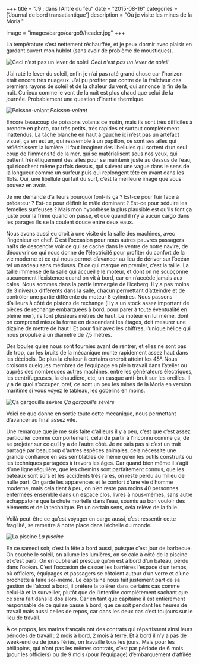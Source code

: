 +++
title = "J9 : dans l’Antre du feu"
date = "2015-08-16"
categories = ['Journal de bord transatlantique']
description = "Où je visite les mines de la Moria."

image = "images/cargo/cargo9/header.jpg"
+++


La température s’est nettement réchauffée, et je peux dormir avec plaisir en gardant ouvert mon hublot (sans avoir de problème de moustiques).

![Ceci n’est pas un lever de soleil](/images/cargo/cargo9/soleil.jpg)
*Ceci n’est pas un lever de soleil*

J’ai raté le lever du soleil, enfin je n’ai pas raté grand chose car l’horizon était encore très nuageux. J’ai pu profiter par contre de la fraîcheur des premiers rayons de soleil et de la chaleur du vent, qui annonce la fin de la nuit. Curieux comme le vent de la nuit est plus chaud que celui de la journée. Probablement une question d’inertie thermique.

![Poisson-volant](/images/cargo/cargo9/tache.jpg)
*Poisson-volant*

Encore beaucoup de poissons volants ce matin, mais ils sont très difficiles à prendre en photo, car très petits, très rapides et surtout complètement inattendus. La tâche blanche en haut à gauche ici n’est pas un artefact visuel, ça en est un, qui ressemble à un papillon, ce sont ses ailes qui réfléchissent la lumière. Il faut imaginer des libellules qui sortent d’un seul coup de l’immensité de la mer, qui se matérialisent sous nos yeux, qui battent frénétiquement des ailes pour se maintenir juste au dessus de l’eau, qui ricochent même parfois dessus, qui suivent une vague dans le sens de la longueur comme un surfeur puis qui replongent tête en avant dans les flots. Oui, une libellule qui fait du surf, c’est la meilleure image que vous pouvez en avoir.

Je me demande d’ailleurs pourquoi font-ils ça ? Est-ce pour fuir face à prédateur ? Est-ce pour définir le mâle dominant ? Est-ce pour séduire les femelles surfeuses ? Mais mon hypothèse la plus plausible est qu’ils font ça juste pour la frime quand on passe, et que quand il n’y a aucun cargo dans les parages ils se la coulent douce entre deux eaux.

Nous avons aussi eu droit à une visite de la salle des machines, avec l’ingénieur en chef. C’est l’occasion pour nous autres pauvres passagers naïfs de descendre voir ce qui se cache dans le ventre de notre navire, de découvrir ce qui nous donne de l’électricité pour profiter du confort de la vie moderne et ce qui nous permet d’avancer au lieu de dériver sur l’océan tel un radeau sans méduses.
Et ce qui marque en premier, c’est la taille. La taille immense de la salle qui accueille le moteur, et dont on ne soupçonne aucunement l’existence quand on vit à bord, car on n’accède jamais aux cales. Nous sommes dans la partie immergée de l’iceberg. Il y a pas moins de 3 niveaux différents dans la salle, chacun permettant d’atteindre et de contrôler une partie différente du moteur 8 cylindres. Nous passons d’ailleurs à côté de pistons de rechange (il y a un stock assez important de pièces de rechange embarquées à bord, pour parer à toute éventualité en pleine mer), ils font plusieurs mètres de haut. Le moteur en lui même, dont on comprend mieux la forme en descendant les étages, doit mesurer une dizaine de mettre de haut ! Et pour finir avec les chiffres, l’unique hélice qui nous propulse a un diamètre de 7,5 mètres.

Des boules quies nous sont fournies avant de rentrer, et elles ne sont pas de trop, car les bruits de la mécanique monte rapidement assez haut dans les décibels. De plus la chaleur à certains endroit atteint les 45°. Nous croisons quelques membres de l’équipage en plein travail dans l’atelier ou auprès des nombreuses autres machines, entre les générateurs électriques, les centrifugeuses, la chaudière, etc, un casque anti-bruit sur les oreilles. Il y a de quoi s’occuper, bref, ce sont un peu les mines de la Moria en version maritime si vous voyez le tableau, les gobelins en moins.

![Ça gargouille sévère](/images/cargo/cargo9/glouglou.jpg)
*Ça gargouille sévère*

Voici ce que donne en sortie toute cette mécanique, nous permettant d’avancer au final assez vite.

Une remarque que je me suis faite d’ailleurs il y a peu, c’est que c’est assez particulier comme comportement, celui de partir à l’inconnu comme ça, de se projeter sur ce qu’il y a de l’autre côté. Je ne sais pas si c’est un trait partagé par beaucoup d’autres espèces animales, cela nécessite une grande confiance en ses semblables de même qu’en les outils construits ou les techniques partagées à travers les âges. Car quand bien même il s’agit d’une ligne régulière, que les chemins sont parfaitement connus, que les bateaux sont sûrs et les accidents très rares, on reste perdu au milieu de nulle part. On garde les apparences et le confort d’une vie d’homme moderne, mais cela tient à peu, on n’en reste pas moins 40 personnes enfermées ensemble dans un espace clos, livrés à nous-mêmes, sans autre échappatoire que la chute mortelle dans l’eau, soumis au bon vouloir des éléments et de la technique. En un certain sens, cela relève de la folie.

Voilà peut-être ce qu’est voyager en cargo aussi, c’est ressentir cette fragilité, se remettre à notre place dans l’échelle du monde.

![La piscine](/images/cargo/cargo9/piscine.jpg)
*La piscine*

En ce samedi soir, c’est la fête à bord aussi, puisque c’est jour de barbecue. On couche le soleil, on allume les lumières, on se cale à côté de la piscine et c’est parti. On en oublierait presque qu’on est à bord d’un bateau, perdu dans l’océan. C’est l’occasion de casser les barrières l’espace d’un temps, où officiers, équipages et passagers se côtoient autour d’un verre et d’une brochette à faire soi-même. Le capitaine nous fait justement part de sa gestion de l’alcool à bord, il préfère la tolérer dans certains cas comme celui-là et la surveiller, plutôt que de l’interdire complètement sachant que ce sera fait dans le dos alors. Car en tant que capitaine il est entièrement responsable de ce qui se passe à bord, que ce soit pendant les heures de travail mais aussi celles de repos, car dans les deux cas c’est toujours sur le lieu de travail.

À ce propos, les marins français ont des contrats qui répartissent ainsi leurs périodes de travail : 2 mois à bord, 2 mois à terre. Et à bord il n’y a pas de week-end ou de jours fériés, on travaille tous les jours. Mais pour les philippins, qui n’ont pas les mêmes contrats, c’est par période de 6 mois (pour les officiers) ou de 9 mois (pour l’équipage) d’embarquement d’affilée.
